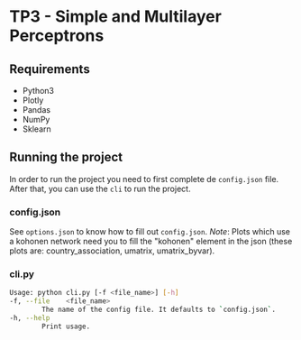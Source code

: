 # TP3 - Simple and Multilayer Perceptrons
## Requirements
- Python3
- Plotly
- Pandas
- NumPy
- Sklearn

## Running the project
In order to run the project you need to first complete de `config.json` file. After that, you can  use the `cli` to run the project.

### config.json
See `options.json` to know how to fill out `config.json`.
_Note_: Plots which use a kohonen network need you to fill the "kohonen" element in the json (these plots are: country_association, umatrix, umatrix_byvar).

### cli.py
```bash
Usage: python cli.py [-f <file_name>] [-h]
-f, --file    <file_name>
        The name of the config file. It defaults to `config.json`.
-h, --help
        Print usage.
```
